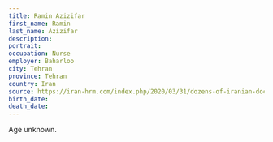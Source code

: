 ```yaml
---
title: Ramin Azizifar
first_name: Ramin
last_name: Azizifar
description: 
portrait: 
occupation: Nurse
employer: Baharloo
city: Tehran
province: Tehran
country: Iran
source: https://iran-hrm.com/index.php/2020/03/31/dozens-of-iranian-doctors-died-during-irans-coronavirus-crisis/
birth_date: 
death_date: 
---
```


Age unknown.